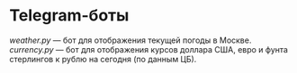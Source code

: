 # Telegram-боты

*weather.py* — бот для отображения текущей погоды в Москве.
<br>*currency.py* — бот для отображения курсов доллара США, евро и фунта стерлингов к рублю на сегодня (по данным ЦБ).

